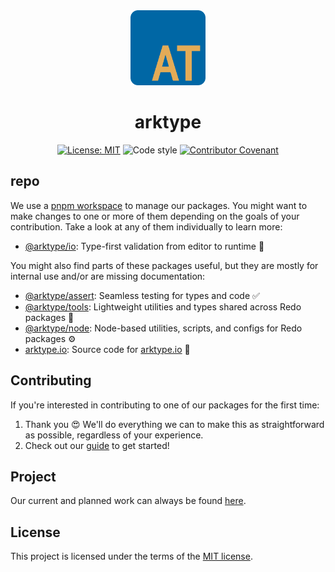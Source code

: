 <div align="center">
  <img src="./arktype.io/static/img/logo.svg" height="120px" />
  <h1>arktype</h1>
</div>
<div align="center">

[![License: MIT](https://img.shields.io/badge/License-MIT-yellow.svg)](https://opensource.org/licenses/MIT)
![Code style](https://img.shields.io/badge/code_style-prettier-ff69b4.svg)
[![Contributor Covenant](https://img.shields.io/badge/Contributor%20Covenant-v2.1%20adopted-ff69b4.svg)](./CODE_OF_CONDUCT.md)

</div>

## repo

We use a [pnpm workspace](https://pnpm.io/workspaces) to manage our packages. You might want to make changes to one or more of them depending on the goals of your contribution. Take a look at any of them individually to learn more:

-   [@arktype/io](@arktype/io): Type-first validation from editor to runtime 🧬

You might also find parts of these packages useful, but they are mostly for internal use and/or are missing documentation:

-   [@arktype/assert](@arktype/assert): Seamless testing for types and code ✅
-   [@arktype/tools](@arktype/tools): Lightweight utilities and types shared across Redo packages 🧰
-   [@arktype/node](@arktype/node): Node-based utilities, scripts, and configs for Redo packages ⚙️
-   [arktype.io](./arktype.io): Source code for [arktype.io](https://arktype.io) 🔁

## Contributing

If you're interested in contributing to one of our packages for the first time:

1. Thank you 😍 We'll do everything we can to make this as straightforward as possible, regardless of your experience.
2. Check out our [guide](/CONTRIBUTING.md) to get started!

## Project

Our current and planned work can always be found [here](https://github.com/arktypeio/arktype/projects/1).

## License

This project is licensed under the terms of the [MIT license](/LICENSE).
